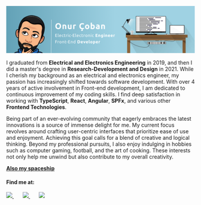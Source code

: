 <p align=center>
  
  ![Saldocc](https://github.com/Saldocc/Saldocc/blob/main/Resources/Banner.png)
  
</p>


<p align="left">
  I graduated from <b>Electrical and Electronics Engineering</b> in 2019, and then I did a master's degree in <b>Research-Development and Design</b> in 2021. While I cherish my background as an electrical and electronics engineer, my passion has increasingly shifted towards software development. With over 4 years of active involvement in Front-end development, I am dedicated to continuous improvement of my coding skills. I find deep satisfaction in working with <b>TypeScript</b>, <b>React</b>, <b>Angular</b>, <b>SPFx</b>, and various other <b>Frontend Technologies</b>.
  
  Being part of an ever-evolving community that eagerly embraces the latest innovations is a source of immense delight for me. My current focus revolves around crafting user-centric interfaces that prioritize ease of use and enjoyment. Achieving this goal calls for a blend of creative and logical thinking. Beyond my professional pursuits, I also enjoy indulging in hobbies such as computer gaming, football, and the art of cooking. These interests not only help me unwind but also contribute to my overall creativity.
</p>

  <a href="https://www.saldoc.dev/">
     <b>Also my spaceship</b>
  </a>

#### Find me at: 

<p align="left">
   <a href="https://twitter.com/devSaldoc">
    <img width="32px" src="https://cdn.jsdelivr.net/npm/simple-icons@v3/icons/twitter.svg">
  </a>
   &nbsp  &nbsp  &nbsp
   <a href="https://linkedin.com/in/onurcobann/">
    <img width="32px" src="https://cdn.jsdelivr.net/npm/simple-icons@v3/icons/linkedin.svg">
  </a>
     &nbsp  &nbsp  &nbsp
   <a href="https://codepen.io/saldoc">
    <img width="32px" src="https://cdn.jsdelivr.net/npm/simple-icons@v3/icons/codepen.svg">
  </a>
</p>

